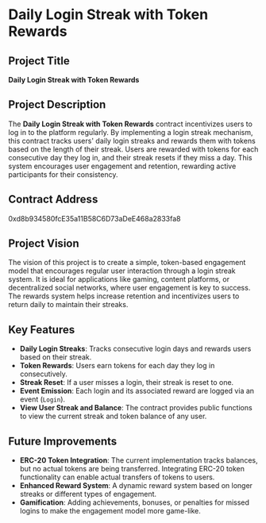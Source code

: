 # Daily Login Streak with Token Rewards

## Project Title
**Daily Login Streak with Token Rewards**

## Project Description
The **Daily Login Streak with Token Rewards** contract incentivizes users to log in to the platform regularly. By implementing a login streak mechanism, this contract tracks users' daily login streaks and rewards them with tokens based on the length of their streak. Users are rewarded with tokens for each consecutive day they log in, and their streak resets if they miss a day. This system encourages user engagement and retention, rewarding active participants for their consistency.

## Contract Address
0xd8b934580fcE35a11B58C6D73aDeE468a2833fa8

## Project Vision
The vision of this project is to create a simple, token-based engagement model that encourages regular user interaction through a login streak system. It is ideal for applications like gaming, content platforms, or decentralized social networks, where user engagement is key to success. The rewards system helps increase retention and incentivizes users to return daily to maintain their streaks.

## Key Features
- **Daily Login Streaks**: Tracks consecutive login days and rewards users based on their streak.
- **Token Rewards**: Users earn tokens for each day they log in consecutively.
- **Streak Reset**: If a user misses a login, their streak is reset to one.
- **Event Emission**: Each login and its associated reward are logged via an event (`Login`).
- **View User Streak and Balance**: The contract provides public functions to view the current streak and token balance of any user.






## Future Improvements
- **ERC-20 Token Integration**: The current implementation tracks balances, but no actual tokens are being transferred. Integrating ERC-20 token functionality can enable actual transfers of tokens to users.
- **Enhanced Reward System**: A dynamic reward system based on longer streaks or different types of engagement.
- **Gamification**: Adding achievements, bonuses, or penalties for missed logins to make the engagement model more game-like.

